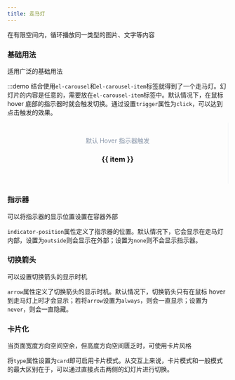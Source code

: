 ```yaml
---
title: 走马灯
---
```


<style lang="scss" scoped>
  .block {
    padding: 30px;
    text-align: center;
    border-right: solid 1px #EFF2F6;
    display: inline-block;
    width: 100%;
    box-sizing: border-box;
  }
  .demonstration {
    display: block;
    color: #8492a6;
    font-size: 14px;
    margin-bottom: 20px;
  }
  .el-carousel__container {
    text-align: center;
  }
  .el-carousel__item {
    h3 {
      text-align: center;
      color: #fff;
      font-size: 18px;
      line-height: 300px;
      margin: 0;
    }
    &:nth-child(2n) {
      background-color: #666;
    }
    &:nth-child(2n+1) {
      background-color: #303133;
    }
  }
</style>

在有限空间内，循环播放同一类型的图片、文字等内容

### 基础用法

适用广泛的基础用法

:::demo 结合使用`el-carousel`和`el-carousel-item`标签就得到了一个走马灯。幻灯片的内容是任意的，需要放在`el-carousel-item`标签中。默认情况下，在鼠标 hover 底部的指示器时就会触发切换。通过设置`trigger`属性为`click`，可以达到点击触发的效果。

<demo-block>
  <div class="block">
    <span class="demonstration">默认 Hover 指示器触发</span>
    <el-carousel>
      <el-carousel-item v-for="item in 4" :key="item">
        <h3>{{ item }}</h3>
      </el-carousel-item>
    </el-carousel>
  </div>
</demo-block>

### 指示器

可以将指示器的显示位置设置在容器外部

`indicator-position`属性定义了指示器的位置。默认情况下，它会显示在走马灯内部，设置为`outside`则会显示在外部；设置为`none`则不会显示指示器。

<template>
<demo-block>
  <el-carousel indicator-position="outside">
    <el-carousel-item v-for="item in 4" :key="item">
      <h3>{{ item }}</h3>
    </el-carousel-item>
  </el-carousel>
</demo-block>
</template>

### 切换箭头

可以设置切换箭头的显示时机

`arrow`属性定义了切换箭头的显示时机。默认情况下，切换箭头只有在鼠标 hover 到走马灯上时才会显示；若将`arrow`设置为`always`，则会一直显示；设置为`never`，则会一直隐藏。

<template>
<demo-block>
  <el-carousel :interval="5000" arrow="always">
    <el-carousel-item v-for="item in 4" :key="item">
      <h3>{{ item }}</h3>
    </el-carousel-item>
  </el-carousel>
</demo-block>
</template>

### 卡片化

当页面宽度方向空间空余，但高度方向空间匮乏时，可使用卡片风格

将`type`属性设置为`card`即可启用卡片模式。从交互上来说，卡片模式和一般模式的最大区别在于，可以通过直接点击两侧的幻灯片进行切换。

<template>
<demo-block>
  <el-carousel :interval="4000" type="card" height="200px">
    <el-carousel-item v-for="item in 6" :key="item">
      <h3>{{ item }}</h3>
    </el-carousel-item>
  </el-carousel>
</demo-block>
</template>
